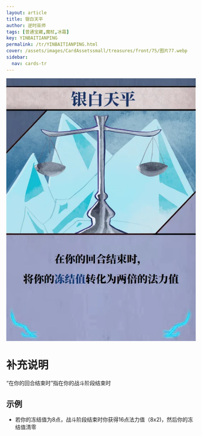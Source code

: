 ```yaml
---
layout: article
title: 银白天平
author: 逆时巫师
tags: [普通宝藏,魔杖,冰霜]
key: YINBAITIANPING
permalink: /tr/YINBAITIANPING.html
cover: /assets/images/CardAssetssmall/treasures/front/75/图片77.webp
sidebar:
  nav: cards-tr
---
```

![](/assets/images/CardAssets/treasures/front/75/图片77.webp)

# 补充说明
“在你的回合结束时”指在你的战斗阶段结束时


## 示例
* 若你的冻结值为8点，战斗阶段结束时你获得16点法力值（8x2)，然后你的冻结值清零